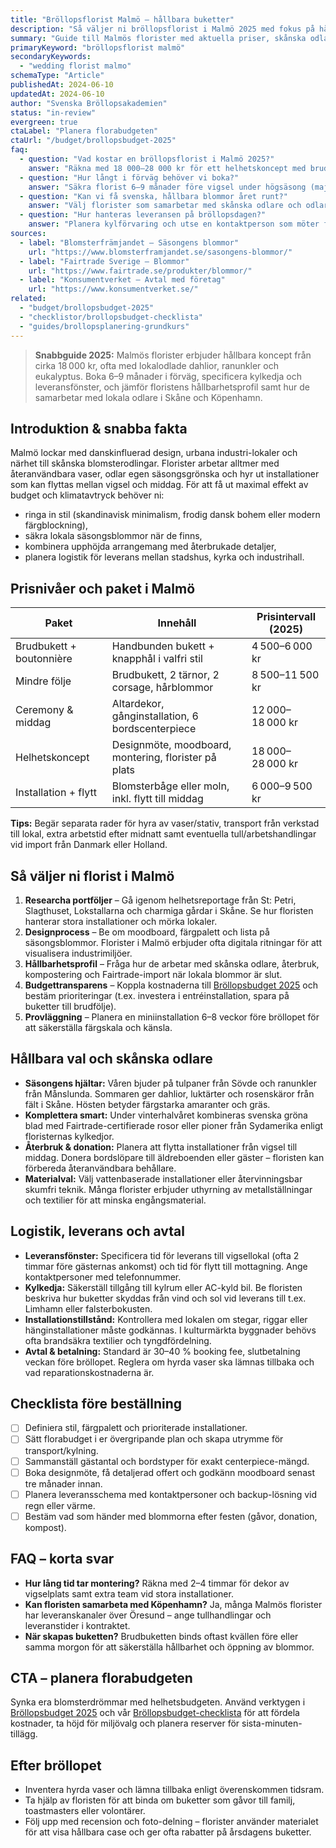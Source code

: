 ```yaml
---
title: "Bröllopsflorist Malmö – hållbara buketter"
description: "Så väljer ni bröllopsflorist i Malmö 2025 med fokus på hållbara buketter, prisnivåer och smidig leverans."
summary: "Guide till Malmös florister med aktuella priser, skånska odlare, logistik och checklista för ett klimatmedvetet blombröllop."
primaryKeyword: "bröllopsflorist malmö"
secondaryKeywords:
  - "wedding florist malmo"
schemaType: "Article"
publishedAt: 2024-06-10
updatedAt: 2024-06-10
author: "Svenska Bröllopsakademien"
status: "in-review"
evergreen: true
ctaLabel: "Planera florabudgeten"
ctaUrl: "/budget/brollopsbudget-2025"
faq:
  - question: "Vad kostar en bröllopsflorist i Malmö 2025?"
    answer: "Räkna med 18 000–28 000 kr för ett helhetskoncept med brudbukett, tärnor, corsage och middagsdekor. Mindre paket med brudbukett och två tärnor börjar kring 8 500 kr."
  - question: "Hur långt i förväg behöver vi boka?"
    answer: "Säkra florist 6–9 månader före vigsel under högsäsong (maj–september). För vinterbröllop räcker ofta 4–5 månader om ni är flexibla."
  - question: "Kan vi få svenska, hållbara blommor året runt?"
    answer: "Välj florister som samarbetar med skånska odlare och odlar egen sommarflora. Under vinterhalvåret kan mixen kompletteras med Fairtrade-certifierade importer."
  - question: "Hur hanteras leveransen på bröllopsdagen?"
    answer: "Planera kylförvaring och utse en kontaktperson som möter floristen. Ange leveransfönster för vigselplats och mottagning i kontraktet."
sources:
  - label: "Blomsterfrämjandet – Säsongens blommor"
    url: "https://www.blomsterframjandet.se/sasongens-blommor/"
  - label: "Fairtrade Sverige – Blommor"
    url: "https://www.fairtrade.se/produkter/blommor/"
  - label: "Konsumentverket – Avtal med företag"
    url: "https://www.konsumentverket.se/"
related:
  - "budget/brollopsbudget-2025"
  - "checklistor/brollopsbudget-checklista"
  - "guides/brollopsplanering-grundkurs"
---
```


> **Snabbguide 2025:** Malmös florister erbjuder hållbara koncept från cirka 18 000 kr, ofta med lokalodlade dahlior, ranunkler och eukalyptus. Boka 6–9 månader i förväg, specificera kylkedja och leveransfönster, och jämför floristens hållbarhetsprofil samt hur de samarbetar med lokala odlare i Skåne och Köpenhamn.

## Introduktion & snabba fakta

Malmö lockar med danskinfluerad design, urbana industri-lokaler och närhet till skånska blomsterodlingar. Florister arbetar alltmer med återanvändbara vaser, odlar egen säsongsgrönska och hyr ut installationer som kan flyttas mellan vigsel och middag. För att få ut maximal effekt av budget och klimatavtryck behöver ni:

- ringa in stil (skandinavisk minimalism, frodig dansk bohem eller modern färgblockning),
- säkra lokala säsongsblommor när de finns,
- kombinera upphöjda arrangemang med återbrukade detaljer,
- planera logistik för leverans mellan stadshus, kyrka och industrihall.

## Prisnivåer och paket i Malmö

| Paket                     | Innehåll                                           | Prisintervall (2025) |
| ------------------------- | -------------------------------------------------- | -------------------- |
| Brudbukett + boutonnière | Handbunden bukett + knapphål i valfri stil        | 4 500–6 000 kr       |
| Mindre följe             | Brudbukett, 2 tärnor, 2 corsage, hårblommor        | 8 500–11 500 kr      |
| Ceremony & middag        | Altardekor, gånginstallation, 6 bordscenterpiece   | 12 000–18 000 kr     |
| Helhetskoncept           | Designmöte, moodboard, montering, florister på plats | 18 000–28 000 kr  |
| Installation + flytt     | Blomsterbåge eller moln, inkl. flytt till middag   | 6 000–9 500 kr       |

**Tips:** Begär separata rader för hyra av vaser/stativ, transport från verkstad till lokal, extra arbetstid efter midnatt samt eventuella tull/arbetshandlingar vid import från Danmark eller Holland.

## Så väljer ni florist i Malmö

1. **Researcha portföljer** – Gå igenom helhetsreportage från St: Petri, Slagthuset, Lokstallarna och charmiga gårdar i Skåne. Se hur floristen hanterar stora installationer och mörka lokaler.
2. **Designprocess** – Be om moodboard, färgpalett och lista på säsongsblommor. Florister i Malmö erbjuder ofta digitala ritningar för att visualisera industrimiljöer.
3. **Hållbarhetsprofil** – Fråga hur de arbetar med skånska odlare, återbruk, kompostering och Fairtrade-import när lokala blommor är slut.
4. **Budgettransparens** – Koppla kostnaderna till [Bröllopsbudget 2025](/budget/brollopsbudget-2025/) och bestäm prioriteringar (t.ex. investera i entréinstallation, spara på buketter till brudfölje).
5. **Provläggning** – Planera en miniinstallation 6–8 veckor före bröllopet för att säkerställa färgskala och känsla.

## Hållbara val och skånska odlare

- **Säsongens hjältar:** Våren bjuder på tulpaner från Sövde och ranunkler från Månslunda. Sommaren ger dahlior, luktärter och rosenskäror från fält i Skåne. Hösten betyder färgstarka amaranter och gräs.
- **Komplettera smart:** Under vinterhalvåret kombineras svenska gröna blad med Fairtrade-certifierade rosor eller pioner från Sydamerika enligt floristernas kylkedjor.
- **Återbruk & donation:** Planera att flytta installationer från vigsel till middag. Donera bordslöpare till äldreboenden eller gäster – floristen kan förbereda återanvändbara behållare.
- **Materialval:** Välj vattenbaserade installationer eller återvinningsbar skumfri teknik. Många florister erbjuder uthyrning av metallställningar och textilier för att minska engångsmaterial.

## Logistik, leverans och avtal

- **Leveransfönster:** Specificera tid för leverans till vigsellokal (ofta 2 timmar före gästernas ankomst) och tid för flytt till mottagning. Ange kontaktpersoner med telefonnummer.
- **Kylkedja:** Säkerställ tillgång till kylrum eller AC-kyld bil. Be floristen beskriva hur buketter skyddas från vind och sol vid leverans till t.ex. Limhamn eller falsterbokusten.
- **Installationstillstånd:** Kontrollera med lokalen om stegar, riggar eller hänginstallationer måste godkännas. I kulturmärkta byggnader behövs ofta brandsäkra textilier och tyngdfördelning.
- **Avtal & betalning:** Standard är 30–40 % booking fee, slutbetalning veckan före bröllopet. Reglera om hyrda vaser ska lämnas tillbaka och vad reparationskostnaderna är.

## Checklista före beställning

- [ ] Definiera stil, färgpalett och prioriterade installationer.
- [ ] Sätt florabudget i er övergripande plan och skapa utrymme för transport/kylning.
- [ ] Sammanställ gästantal och bordstyper för exakt centerpiece-mängd.
- [ ] Boka designmöte, få detaljerad offert och godkänn moodboard senast tre månader innan.
- [ ] Planera leveransschema med kontaktpersoner och backup-lösning vid regn eller värme.
- [ ] Bestäm vad som händer med blommorna efter festen (gåvor, donation, kompost).

## FAQ – korta svar

- **Hur lång tid tar montering?** Räkna med 2–4 timmar för dekor av vigselplats samt extra team vid stora installationer.
- **Kan floristen samarbeta med Köpenhamn?** Ja, många Malmös florister har leveranskanaler över Öresund – ange tullhandlingar och leveranstider i kontraktet.
- **När skapas buketten?** Brudbuketten binds oftast kvällen före eller samma morgon för att säkerställa hållbarhet och öppning av blommor.

## CTA – planera florabudgeten

Synka era blomsterdrömmar med helhetsbudgeten. Använd verktygen i [Bröllopsbudget 2025](/budget/brollopsbudget-2025/) och vår [Bröllopsbudget-checklista](/checklistor/brollopsbudget-checklista/) för att fördela kostnader, ta höjd för miljövalg och planera reserver för sista-minuten-tillägg.

## Efter bröllopet

- Inventera hyrda vaser och lämna tillbaka enligt överenskommen tidsram.
- Ta hjälp av floristen för att binda om buketter som gåvor till familj, toastmasters eller volontärer.
- Följ upp med recension och foto-delning – florister använder materialet för att visa hållbara case och ger ofta rabatter på årsdagens buketter.
